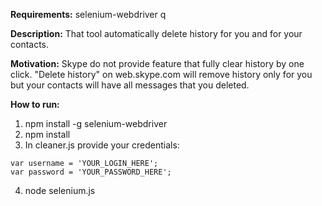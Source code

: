 **Requirements:** 
selenium-webdriver
q

**Description:**
That tool automatically delete history for you and for your contacts. 

**Motivation:**
Skype do not provide feature that fully clear history by one click. "Delete history" on web.skype.com will remove history only for you but your contacts will have all messages that you deleted.

**How to run:**

1. npm install -g selenium-webdriver
2. npm install 
3. In cleaner.js provide your credentials:
```
var username = 'YOUR_LOGIN_HERE';
var password = 'YOUR_PASSWORD_HERE';
```
4. node selenium.js
